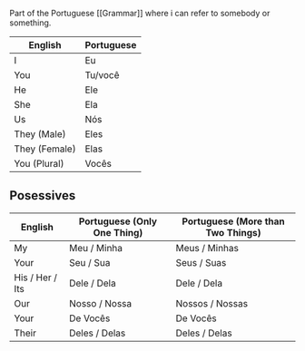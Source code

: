 Part of the Portuguese [[Grammar]] where i can refer to somebody or something.


| **English**   | **Portuguese** |
| ------------- | -------------- |
| I             | Eu             |
| You           | Tu/você        |
| He            | Ele            |
| She           | Ela            |
| Us            | Nós            |
| They (Male)   | Eles           |
| They (Female) | Elas           |
| You (Plural)  | Vocês          |


## Posessives

| **English**     | **Portuguese (Only One Thing)** | **Portuguese (More than Two Things)** |
| --------------- | ------------------------------- | ------------------------------------- |
| My              | Meu / Minha                     | Meus / Minhas                         |
| Your            | Seu / Sua                       | Seus / Suas                           |
| His / Her / Its | Dele / Dela                     | Dele / Dela                           |
| Our             | Nosso / Nossa                   | Nossos / Nossas                       |
| Your            | De Vocês                        | De Vocês                              |
| Their           | Deles / Delas                   | Deles / Delas                         |
